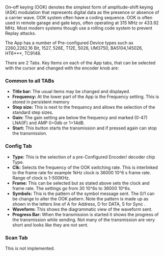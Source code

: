 On–off keying (OOK) denotes the simplest form of amplitude-shift keying (ASK) modulation that represents digital data as the presence or absence of a carrier wave. OOK system often have a coding sequence. OOK is often used in remote garage and gate keys, often operating at  315 MHz or 433.92 MHz.  Most modern systems though use a rolling code system to prevent Replay attacks.

The App has a number of Pre-configured Device types such as 2260,2262,16 Bit, 1527, 526E, T12E, 5026, UM3750, BA5104,145026, HT6***, TC9148.

There are 2 Tabs. Key Items on each of the App tabs, that can be selected with the cursor and changed with the encoder knob are:

### Common to all TABs

* **Title bar:** The usual items may be changed and displayed.
* **Frequency:** At the lower part of the App is the Frequency setting. This is stored in persistent memory 
* **Step size:** This is next to the frequency and allows the selection of the standard step sizes.
* **Gain:** The gain setting are below the frequency and marked (0-47) LNA(IF) and AMP 0=0db or 1=14dB.
* **Start:** This button starts the transmission and if pressed again can stop the transmission.

### Config Tab

* **Type:** This is the selection of a pre-Configured Encoder/ decoder chip Type.
* **Clk:** Selects the frequency of the OOK switching rate. This is interlinked to  the frame rate for example 1kHz clock is 36000 10^6 s frame rate. Range of clock is 1-500KHz.
* **Frame:** This can be selected but as stated above sets the clock and frame rate. The settings go from 30 10^6s to 36000 10^6s.
* **Symbols:** This is the pattern of the symbol message sent. The 0/1 can be change to alter the OOK pattern. Note the pattern is made  up as shown  in the letters line of A for Address,  D for DATA,  S for Sync .
* **Waveform:** This shows the diagrammatic view of the waveform sent.
* **Progress Bar:** When the transmission is started it shows the progress of the transmission while sending. Not many of the transmission are very short and looks like they are not sent.

### Scan Tab

This is not implemented.
